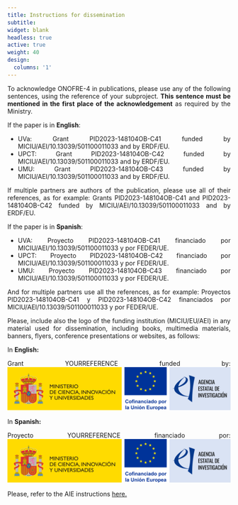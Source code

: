```yaml
---
title: Instructions for dissemination
subtitle: 
widget: blank
headless: true
active: true
weight: 40
design:
  columns: '1'
---
```

<div style="text-align: justify"> 

To acknowledge ONOFRE-4 in publications, please use any of the following sentences, using the reference of your subproject. <b>This sentence must be mentioned in the first place of the acknowledgement</b> as required by the Ministry.

<p>If the paper is in <b>English</b>:</p>

<ul>
<li>UVa: Grant PID2023-148104OB-C41 funded by MICIU/AEI/10.13039/501100011033 and by ERDF/EU.</li>
<li>UPCT: Grant PID2023-148104OB-C42 funded by MICIU/AEI/10.13039/501100011033 and by ERDF/EU.</li>
<li>UMU:  Grant PID2023-148104OB-C43 funded by MICIU/AEI/10.13039/501100011033 and by ERDF/EU.</li>
</ul>

If multiple partners are authors of the publication, please use all of their references, as for example:
Grants PID2023-148104OB-C41 and PID2023-148104OB-C42 funded by MICIU/AEI/10.13039/501100011033 and by ERDF/EU.

<p>If the paper is in <b>Spanish</b>:</p>

<ul>
<li>UVA: Proyecto PID2023-148104OB-C41 financiado por MICIU/AEI/10.13039/501100011033 y por FEDER/UE.</li>
<li>UPCT: Proyecto PID2023-148104OB-C42 financiado por MICIU/AEI/10.13039/501100011033 y por FEDER/UE.</li>
<li>UMU:  Proyecto PID2023-148104OB-C43 financiado por MICIU/AEI/10.13039/501100011033 y por FEDER/UE.</li>
</ul>

And for multiple partners use all the references, as for example: Proyectos PID2023-148104OB-C41 y PID2023-148104OB-C42 financiados por MICIU/AEI/10.13039/501100011033 y por FEDER/UE.

Please, include also the logo of the funding institution (MICIU/EU/AEI) in any material used for dissemination, including books, multimedia materials, banners, flyers, conference presentations or websites, as follows:

In <b>English:</b>

Grant YOURREFERENCE funded by:
<img src="logo_miciu_ue_aei.jpg">

In <b>Spanish:</b>

Proyecto YOURREFERENCE financiado por:
<img src="logo_miciu_ue_aei.jpg">

Please, refer to the AIE instructions  <A HREF="https://www.aei.gob.es/ayudas-concedidas/comunicacion-publicidad-ayudas-concedidas">here.</A>

</div>
